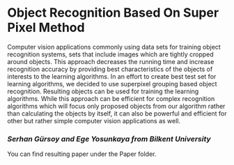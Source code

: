 # Object Recognition Based On Super Pixel Method

Computer vision applications commonly using data
sets for training object recognition systems, sets that include
images which are tightly cropped around objects. This approach
decreases the running time and increase recognition accuracy by
providing best characteristics of the objects of interests to the
learning algorithms. In an effort to create best test set for
learning algorithms, we decided to use superpixel grouping based
object recognition. Resulting objects can be used for training the
learning algorithms. While this approach can be efficient for
complex recognition algorithms which will focus only proposed
objects from our algorithm rather than calculating the objects by
itself, it can also be powerful and efficient for other but rather
simple computer vision applications as well.

### *Serhan Gürsoy and Ege Yosunkaya from Bilkent University*
You can find resulting paper under the Paper folder. 
